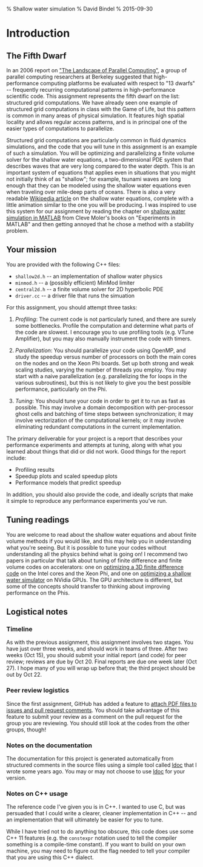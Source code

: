 % Shallow water simulation
% David Bindel
% 2015-09-30

# Introduction

## The Fifth Dwarf

In an 2006 report on ["The Landscape of Parallel Computing"][view],
a group of parallel computing researchers at Berkeley suggested
that high-performance computing platforms be evaluated with respect
to "13 dwarfs" -- frequently recurring computational patterns in
high-performance scientific code.  This assignment represents the
fifth dwarf on the list: structured grid computations.  We have
already seen one example of structured grid computations in class with
the Game of Life, but this pattern is common in many areas of physical
simulation.  It features high spatial locality and allows regular
access patterns, and is in principal one of the easier types of
computations to parallelize.

Structured grid computations are particularly common in fluid dynamics
simulations, and the code that you will tune in this assignment is an
example of such a simulation.  You will be optimizing and
parallelizing a finite volume solver for the shallow water equations,
a two-dimensional PDE system that describes waves that are very long
compared to the water depth.  This is an important system of equations
that applies even in situations that you might not initially think of
as "shallow"; for example, tsunami waves are long enough that they can
be modeled using the shallow water equations even when traveling over
mile-deep parts of oceans.  There is also a very readable
[Wikipedia article][wiki] on the shallow water equations, complete
with a little animation similar to the one you will be producing.  I
was inspired to use this system for our assignment by reading the
chapter on [shallow water simulation in MATLAB][exm] from Cleve
Moler's books on "Experiments in MATLAB" and then getting annoyed that
he chose a method with a stability problem.

[view]: http://www.eecs.berkeley.edu/Pubs/TechRpts/2006/EECS-2006-183.pdf
[exm]: https://www.mathworks.com/moler/exm/chapters/water.pdf
[wiki]: https://en.wikipedia.org/wiki/Shallow_water_equations


## Your mission

You are provided with the following C++ files:

- `shallow2d.h` -- an implementation of shallow water physics
- `minmod.h` -- a (possibly efficient)  MinMod limiter
- `central2d.h` -- a finite volume solver for 2D hyperbolic PDE
- `driver.cc` -- a driver file that runs the simuation

For this assignment, you should attempt three tasks:

1.  *Profiling*:  The current code is not particularly tuned, and there
    are surely some bottlenecks.  Profile the computation and
    determine what parts of the code are slowest.  I encourage you to
    use profiling tools (e.g. VTune Amplifier), but you may also
    manually instrument the code with timers.

2.  *Parallelization*: You should parallelize your code using OpenMP,
    and study the speedup versus number of processors on both the main
    cores on the nodes and on the Xeon Phi boards.  Set up both strong
    and weak scaling studies, varying the number of threads you
    employ.  You may start with a naive parallelization
    (e.g. parallelizing the for loops in the various subroutines), but
    this is not likely to give you the best possible performance,
    particularly on the Phi.

3.  *Tuning*:  You should tune your code in order to get it to run as
    fast as possible.  This may involve a domain decomposition
    with per-processor ghost cells and batching of time steps between
    synchronization; it may involve vectorization of the computational
    kernels; or it may involve eliminating redundant computations in
    the current implementation.

The primary deliverable for your project is a report that describes
your performance experiments and attempts at tuning, along with what
you learned about things that did or did not work.  Good things for
the report include:

- Profiling results
- Speedup plots and scaled speedup plots
- Performance models that predict speedup

In addition, you should also provide the code, and ideally scripts
that make it simple to reproduce any performance experiments you've
run.

## Tuning readings

You are welcome to read about the shallow water equations and about
finite volume methods if you would like, and this may help you in
understanding what you're seeing.  But it is possible to tune your
codes without understanding all the physics behind what is going on!
I recommend two papers in particular that talk about tuning of finite
difference and finite volume codes on accelerators: one on
[optimizing a 3D finite difference code][3dfd] on the Intel cores and
the Xeon Phi, and one on
[optimizing a shallow water simulator][brodtkorb]
on NVidia GPUs.  The GPU architecture is different, but some of the
concepts should transfer to thinking about improving performance on
the Phis.

[3dfd]: https://software.intel.com/en-us/articles/eight-optimizations-for-3-dimensional-finite-difference-3dfd-code-with-an-isotropic-iso
[brodtkorb]: http://cmwr2012.cee.illinois.edu/Papers/Special%20Sessions/Advances%20in%20Heterogeneous%20Computing%20for%20Water%20Resources/Brodtkorb.Andre_R.pdf

## Logistical notes

### Timeline

As with the previous assignment, this assignment involves two stages.
You have just over three weeks, and should work in teams of three.
After two weeks (Oct 15), you should submit your initial report (and
code) for peer review; reviews are due by Oct 20.  Final reports are
due one week later (Oct 27).  I hope many of you will wrap up before
that; the third project should be out by Oct 22.

### Peer review logistics

Since the first assignment, GitHub has added a feature to
[attach PDF files to issues and pull request comments][pdf].  You
should take advantage of this feature to submit your review as a
comment on the pull request for the group you are reviewing.
You should still look at the codes from the other groups, though!

[pdf]: https://github.com/blog/2061-attach-files-to-comments

### Notes on the documentation

The documentation for this project is generated automatically from
structured comments in the source files using a simple tool called
[ldoc][ldoc] that I wrote some years ago.  You may or may not choose
to use [ldoc][ldoc] for your version.

[ldoc]: https://github.com/dbindel/ldoc

### Notes on C++ usage

The reference code I've given you is in C++.  I wanted to use C, but
was persuaded that I could write a clearer, cleaner implementation in
C++ -- and an implementation that will ultimately be easier for you to
tune.

While I have tried not to do anything too obscure, this code does use
some C++ 11 features (e.g. the `constexpr` notation used to tell the
compiler something is a compile-time constant).  If you want to build
on your own machine, you may need to figure out the flag needed to
tell your compiler that you are using this C++ dialect.

